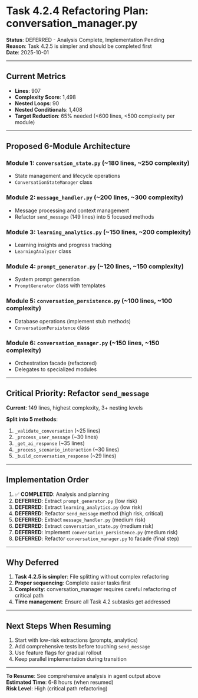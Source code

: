 # Task 4.2.4 Refactoring Plan: conversation_manager.py

**Status**: DEFERRED - Analysis Complete, Implementation Pending  
**Reason**: Task 4.2.5 is simpler and should be completed first  
**Date**: 2025-10-01  

---

## Current Metrics
- **Lines**: 907
- **Complexity Score**: 1,498
- **Nested Loops**: 90
- **Nested Conditionals**: 1,408
- **Target Reduction**: 65% needed (<600 lines, <500 complexity per module)

---

## Proposed 6-Module Architecture

### Module 1: `conversation_state.py` (~180 lines, ~250 complexity)
- State management and lifecycle operations
- `ConversationStateManager` class

### Module 2: `message_handler.py` (~200 lines, ~300 complexity)
- Message processing and context management
- Refactor `send_message` (149 lines) into 5 focused methods

### Module 3: `learning_analytics.py` (~150 lines, ~200 complexity)
- Learning insights and progress tracking
- `LearningAnalyzer` class

### Module 4: `prompt_generator.py` (~120 lines, ~150 complexity)
- System prompt generation
- `PromptGenerator` class with templates

### Module 5: `conversation_persistence.py` (~100 lines, ~100 complexity)
- Database operations (implement stub methods)
- `ConversationPersistence` class

### Module 6: `conversation_manager.py` (~150 lines, ~150 complexity)
- Orchestration facade (refactored)
- Delegates to specialized modules

---

## Critical Priority: Refactor `send_message`

**Current**: 149 lines, highest complexity, 3+ nesting levels

**Split into 5 methods**:
1. `_validate_conversation` (~25 lines)
2. `_process_user_message` (~30 lines)
3. `_get_ai_response` (~35 lines)
4. `_process_scenario_interaction` (~30 lines)
5. `_build_conversation_response` (~29 lines)

---

## Implementation Order

1. ✅ **COMPLETED**: Analysis and planning
2. **DEFERRED**: Extract `prompt_generator.py` (low risk)
3. **DEFERRED**: Extract `learning_analytics.py` (low risk)
4. **DEFERRED**: Refactor `send_message` method (high risk, critical)
5. **DEFERRED**: Extract `message_handler.py` (medium risk)
6. **DEFERRED**: Extract `conversation_state.py` (medium risk)
7. **DEFERRED**: Implement `conversation_persistence.py` (medium risk)
8. **DEFERRED**: Refactor `conversation_manager.py` to facade (final step)

---

## Why Deferred

1. **Task 4.2.5 is simpler**: File splitting without complex refactoring
2. **Proper sequencing**: Complete easier tasks first
3. **Complexity**: conversation_manager requires careful refactoring of critical path
4. **Time management**: Ensure all Task 4.2 subtasks get addressed

---

## Next Steps When Resuming

1. Start with low-risk extractions (prompts, analytics)
2. Add comprehensive tests before touching `send_message`
3. Use feature flags for gradual rollout
4. Keep parallel implementation during transition

---

**To Resume**: See comprehensive analysis in agent output above  
**Estimated Time**: 6-8 hours (when resumed)  
**Risk Level**: High (critical path refactoring)
